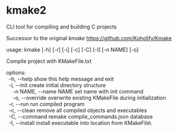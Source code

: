 # kmake2
CLI tool for compiling and building C projects

Successor to the original *kmake* https://github.com/Koholify/Kmake

usage: kmake [-h] [-r] [-i] [-c] [-C] [-I] [-n NAME] [-o]

Compile project with KMakeFile.txt

options:\
&ensp;-h, --help            show this help message and exit\
&ensp;-i, --init            create initial directory structure\
&emsp; -n NAME, --name NAME  set name with init command\
&emsp; -o, --override        overwrite existing KMakeFile during initialization\
&ensp;-r, --run             run compiled program\
&ensp;-c, --clean           remove all compiled objects and executables\
&ensp;-C, --command         remake compile_commands.json database\
&ensp;-I, --install         install executable into location from KMakeFile\
